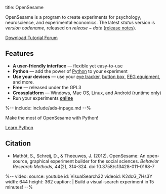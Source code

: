 title: OpenSesame

OpenSesame is a program to create experiments for psychology, neuroscience, and experimental economics. The latest $status$ version is $version$ *$codename$*, released on $release-date$ ([release notes](http://osdoc.cogsci.nl/notes/$notes$)).

<div class="btn-group" role="group" aria-label="...">
  <a role="button" class="btn btn-success" href="%url:download%">
		<span class="glyphicon glyphicon-download" aria-hidden="true"></span>
		Download
	 </a>
  <a role="button" class="btn btn-success" href="%url:beginner%">
  <span class="glyphicon glyphicon-education" aria-hidden="true"></span>
  	Tutorial
  </a>
  <a role="button" class="btn btn-success" href="https://forum.cogsci.nl/">
  <span class="glyphicon glyphicon-comment" aria-hidden="true"></span>
  Forum</a>
</div>

## Features

- __A user-friendly interface__ — flexible yet easy-to-use
- __Python__ — add the power of [Python](%link:manual/python/about%) to your experiment
- __Use your devices__ — use your [eye tracker](%link:pygaze%), [button box](%link:buttonbox%), [EEG equipment](%link:parallel%), and more.
- __Free__ — released under the GPL3
- __Crossplatform__ — Windows, Mac OS, Linux, and Android (runtime only)
- Run your experiments __[online](%link:osweb%)__

%-- include: include/ads-inpage.md --%

Make the most of OpenSesame with Python!

<div class="btn-group" role="group" aria-label="...">
  <a role="button" class="btn btn-success" href="https://python.cogsci.nl/">
  <span class="glyphicon glyphicon-education" aria-hidden="true"></span>
  Learn Python</a>
</div>

## Citation

- Mathôt, S., Schreij, D., & Theeuwes, J. (2012). OpenSesame: An open-source, graphical experiment builder for the social sciences. *Behavior Research Methods*, *44*(2), 314-324. doi:10.3758/s13428-011-0168-7

%--
video:
 source: youtube
 id: VisualSearch32
 videoid: K2dcG_7Hs3Y
 width: 644
 height: 362
 caption: |
  Build a visual-search experiment in 15 minutes!
--%
